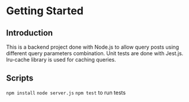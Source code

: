 # Getting Started
## Introduction
This is a backend project done with Node.js to allow query posts using different query parameters combination.
Unit tests are done with Jest.js.
lru-cache library is used for caching queries.

## Scripts
```npm install```
```node server.js```
```npm test``` to run tests